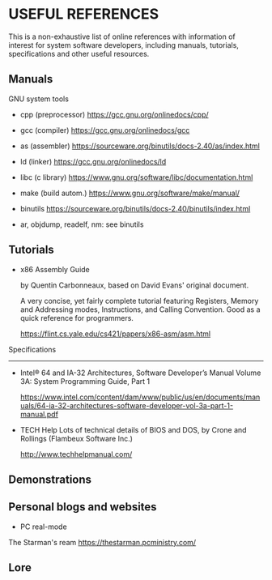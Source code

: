 <!--
   SPDX-FileCopyrightText: 2001 Monaco F. J. <monaco@usp.br>
  
   SPDX-License-Identifier: GPL-3.0-or-later

   This file is part of SYSeg, available at https://gitlab.com/monaco/syseg.
-->

USEFUL REFERENCES
 ==============================

 This is a non-exhaustive list of online references with information of  
 interest for system software developers, including manuals, tutorials,   
 specifications and other useful resources.

 Manuals
 ------------------------------

 GNU system tools

 - cpp (preprocessor)	https://gcc.gnu.org/onlinedocs/cpp/
 - gcc (compiler)		https://gcc.gnu.org/onlinedocs/gcc
 - as (assembler)		https://sourceware.org/binutils/docs-2.40/as/index.html
 - ld (linker) 		https://gcc.gnu.org/onlinedocs/ld 
 - libc (c library)	https://www.gnu.org/software/libc/documentation.html
 - make (build autom.)	https://www.gnu.org/software/make/manual/
 - binutils		https://sourceware.org/binutils/docs-2.40/binutils/index.html

 - ar, objdump, readelf, nm: see binutils


 Tutorials
 ------------------------------

 - x86 Assembly Guide

   by  Quentin Carbonneaux, based on David Evans' original document.

   A very concise, yet fairly complete tutorial featuring  Registers, Memory and
   Addressing modes, Instructions, and Calling Convention. Good as a quick
   reference for programmers.

   https://flint.cs.yale.edu/cs421/papers/x86-asm/asm.html

 Specifications

 ------------------------------

 - Intel® 64 and IA-32 Architectures,
   Software Developer’s Manual
   Volume 3A:
   System Programming Guide, Part 1

   https://www.intel.com/content/dam/www/public/us/en/documents/manuals/64-ia-32-architectures-software-developer-vol-3a-part-1-manual.pdf

 - TECH Help
   Lots of technical details of BIOS and DOS, by Crone and Rollings (Flambeux Software Inc.)

   http://www.techhelpmanual.com/


 Demonstrations
 ------------------------------

 Personal blogs and websites
 ------------------------------

 - PC real-mode 

 The Starman's ream https://thestarman.pcministry.com/


 Lore
 ------------------------------
